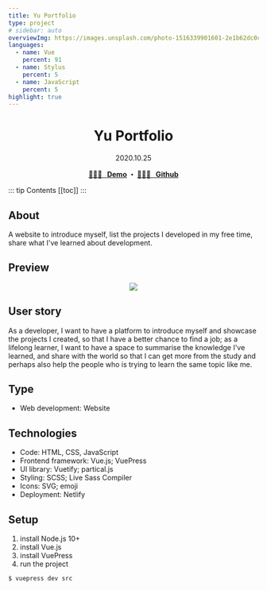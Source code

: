```yaml
---
title: Yu Portfolio
type: project
# sidebar: auto
overviewImg: https://images.unsplash.com/photo-1516339901601-2e1b62dc0c45?ixlib=rb-1.2.1&ixid=eyJhcHBfaWQiOjEyMDd9&auto=format&fit=crop&w=920&q=80
languages:
  - name: Vue
    percent: 91
  - name: Stylus
    percent: 5
  - name: JavaScript
    percent: 5
highlight: true
---
```


<h1 align="center"> Yu Portfolio</h1>
<div align="center">2020.10.25</div>

<p align="center">
  <strong>
   <a href="https://bit.ly/zhu-yu">🤹🏻‍♂️ &nbsp; Demo</a>
   ・ <a href="https://github.com/JooYoo/vuepress-portfolio">👨🏻‍💻 &nbsp; Github</a>
  </strong>
</p>

::: tip Contents
[[toc]]
:::

## About

A website to introduce myself, list the projects I developed in my free time, share what I've learned about development.

## Preview

<p align="center">
  <img src="https://media1.giphy.com/media/AKamuejzQCIp40xv87/giphy.gif" />
</p>

## User story

As a developer, I want to have a platform to introduce myself and showcase the projects I created, so that I have a better chance to find a job; as a lifelong learner, I want to have a space to summarise the knowledge I've learned, and share with the world so that I can get more from the study and perhaps also help the people who is trying to learn the same topic like me.

## Type

- Web development: Website

## Technologies

- Code: HTML, CSS, JavaScript
- Frontend framework: Vue.js; VuePress
- UI library: Vuetify; partical.js
- Styling: SCSS; Live Sass Compiler
- Icons: SVG; emoji
- Deployment: Netlify

## Setup

1. install Node.js 10+
2. install Vue.js
3. install VuePress
4. run the project

```bash
$ vuepress dev src
```
